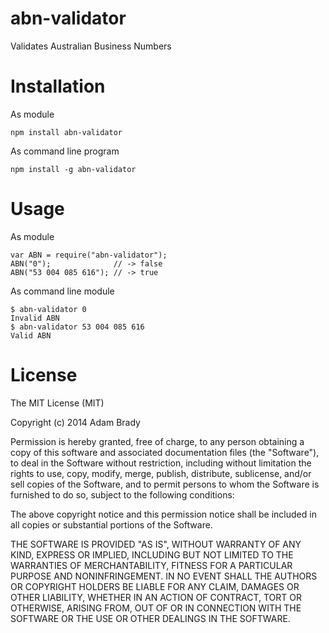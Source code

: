 abn-validator
=============

Validates Australian Business Numbers

Installation
============

As module

    npm install abn-validator

As command line program

    npm install -g abn-validator

Usage
=====

As module
    
    var ABN = require("abn-validator");
    ABN("0");              // -> false
    ABN("53 004 085 616"); // -> true

As command line module

    $ abn-validator 0
    Invalid ABN
    $ abn-validator 53 004 085 616
    Valid ABN

License
=======

The MIT License (MIT)

Copyright (c) 2014 Adam Brady

Permission is hereby granted, free of charge, to any person obtaining a copy
of this software and associated documentation files (the "Software"), to deal
in the Software without restriction, including without limitation the rights
to use, copy, modify, merge, publish, distribute, sublicense, and/or sell
copies of the Software, and to permit persons to whom the Software is
furnished to do so, subject to the following conditions:

The above copyright notice and this permission notice shall be included in
all copies or substantial portions of the Software.

THE SOFTWARE IS PROVIDED "AS IS", WITHOUT WARRANTY OF ANY KIND, EXPRESS OR
IMPLIED, INCLUDING BUT NOT LIMITED TO THE WARRANTIES OF MERCHANTABILITY,
FITNESS FOR A PARTICULAR PURPOSE AND NONINFRINGEMENT. IN NO EVENT SHALL THE
AUTHORS OR COPYRIGHT HOLDERS BE LIABLE FOR ANY CLAIM, DAMAGES OR OTHER
LIABILITY, WHETHER IN AN ACTION OF CONTRACT, TORT OR OTHERWISE, ARISING FROM,
OUT OF OR IN CONNECTION WITH THE SOFTWARE OR THE USE OR OTHER DEALINGS IN
THE SOFTWARE.
